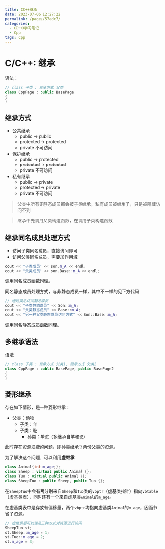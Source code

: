 ```yaml
---
title: CC++继承
date: 2023-07-06 12:27:22
permalink: /pages/57adc7/
categories:
  - 《C++》学习笔记
  - Cpp
tags: Cpp
---
```

# C/C++: 继承

语法：

```cpp
// class 子类 : 继承方式 父类
class CppPage : public BasePage
{
}
```

## 继承方式

+ 公共继承
  + public -> public
  + protected -> protected
  + private 不可访问
+ 保护继承
  + public -> protected
  + protected -> protected
  + private 不可访问
+ 私有继承
  + public -> private
  + protected -> private
  + private 不可访问

>  父类中所有非静态成员都会被子类继承，私有成员被继承了，只是被隐藏访问不到

> 继承中先调用父类构造函数，在调用子类构造函数

## 继承同名成员处理方式

+ 访问子类同名成员，直接访问即可
+ 访问父类同名成员，需要加作用域

```cpp
cout << "子类成员" << son.m_A << endl;
cout << "父类成员" << son.Base::m_A << endl;
```

调用同名成员函数同理。

同名静态成员处理方式，与非静态成员一样，其中不一样的见下方代码

```cpp
// 通过类名访问静态成员
cout << "子类静态成员" << Son::m_A;
cout << "父类静态成员" << Base::m_A;
cout << "另一种父类静态成员访问方式" << Son::Base::m_A;
```

调用同名静态成员函数同理。

## 多继承语法

语法

```cpp
// class 子类 : 继承方式 父类1, 继承方式 父类2
class CppPage : public BasePage, public BasePage2
{
}
```

## 菱形继承

存在如下情形，是一种菱形继承：

+ 父类：动物
  + 子类：羊
  + 子类：驼
    + 孙类：羊驼（多继承自羊和驼）

此时存在资源浪费的问题，即孙类继承了两份父类的资源。

为了解决这个问题，可以利用**虚继承**

```cpp
class Animal{int m_age;};
class Sheep : virtual public Animal {};
class Tuo : virtual public Animal {};
class SheepTuo : public Sheep, public Tuo {};
```

在`SheepTuo`中会有两分别来自`Sheep`和`Tuo`类的`vbptr`（虚基类指针）指向`vbtable`（虚基类表），同时还有一个来自虚基类`Animal`的`m_age`。

在虚基类表中是存放有偏移量，两个`vbptr`均指向虚基类`Animal`的`m_age`，因而节省了资源。

```cpp
// 虚继承后可以使用三种方式对资源进行访问
SheepTuo st;
st.Sheep::m_age = 1;
st.Tuo::m_age = 2;
st.m_age = 3;
```

